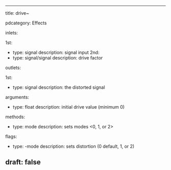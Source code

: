 --- 


title: drive~

pdcategory: Effects

inlets:

  1st:
  - type: signal
    description: signal input
  2nd:
  - type: signal/signal
    description: drive factor

outlets:

  1st:
  - type: signal
    description: the distorted signal

arguments:
  - type: float
    description: initial drive value (minimum 0)

methods:
  - type: mode <float>
    description: sets modes <0, 1, or 2>

flags:
  - type: -mode <float>
    description: sets distortion (0  default, 1, or 2)

draft: false
---